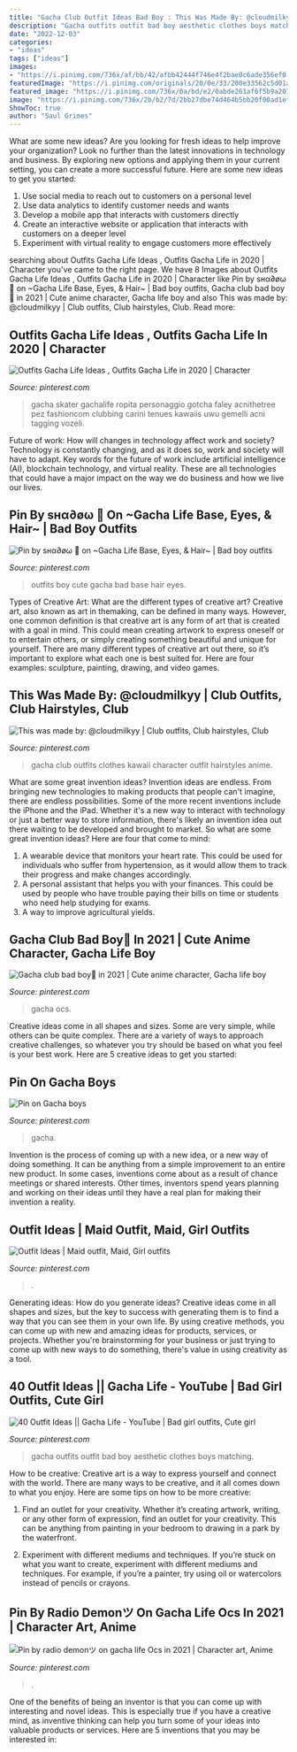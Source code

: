 ```yaml
---
title: "Gacha Club Outfit Ideas Bad Boy : This Was Made By: @cloudmilkyy"
description: "Gacha outfits outfit bad boy aesthetic clothes boys matching"
date: "2022-12-03"
categories:
- "ideas"
tags: ["ideas"]
images:
- "https://i.pinimg.com/736x/af/bb/42/afbb42444f746e4f2bae0c6ade356ef0.jpg"
featuredImage: "https://i.pinimg.com/originals/20/0e/33/200e33562c5d01a5e7ae3492098cf49f.jpg"
featured_image: "https://i.pinimg.com/736x/0a/bd/e2/0abde261af6f5b9a207fcde75bd348ba.jpg"
image: "https://i.pinimg.com/736x/2b/b2/7d/2bb27dbe74d464b5bb20f00ad1ef69e0.jpg"
ShowToc: true
author: "Saul Grimes"
---
```



What are some new ideas?
Are you looking for fresh ideas to help improve your organization? Look no further than the latest innovations in technology and business. By exploring new options and applying them in your current setting, you can create a more successful future. Here are some new ideas to get you started: 
1. Use social media to reach out to customers on a personal level 
2. Use data analytics to identify customer needs and wants 
3. Develop a mobile app that interacts with customers directly 
4. Create an interactive website or application that interacts with customers on a deeper level 
5. Experiment with virtual reality to engage customers more effectively 

	

		
searching about Outfits Gacha Life Ideas , Outfits Gacha Life in 2020 | Character you've came to the right page. We have 8 Images about Outfits Gacha Life Ideas , Outfits Gacha Life in 2020 | Character like Pin by ѕнα∂øω 🌺 on ~Gacha Life Base, Eyes, &amp; Hair~ | Bad boy outfits, Gacha club bad boy🖤 in 2021 | Cute anime character, Gacha life boy and also This was made by: @cloudmilkyy | Club outfits, Club hairstyles, Club. Read more:
		
    
## Outfits Gacha Life Ideas , Outfits Gacha Life In 2020 | Character

<img loading=lazy src="https://i.pinimg.com/736x/2b/b2/7d/2bb27dbe74d464b5bb20f00ad1ef69e0.jpg" onerror="this.onerror=null;this.src='https://tse1.mm.bing.net/th?id=OIP.mZjCoFS5Qn1NAA3jKQO6OgHaHU&amp;pid=15.1';" alt="Outfits Gacha Life Ideas , Outfits Gacha Life in 2020 | Character">

_Source: pinterest.com_

>gacha skater gachalife ropita personaggio gotcha faley acnithetree pez fashioncom clubbing carini tenues kawaiis uwu gemelli acni tagging vozeli. 

	

Future of work: How will changes in technology affect work and society?
Technology is constantly changing, and as it does so, work and society will have to adapt. Key words for the future of work include artificial intelligence (AI), blockchain technology, and virtual reality. These are all technologies that could have a major impact on the way we do business and how we live our lives.

    
## Pin By ѕнα∂øω 🌺 On ~Gacha Life Base, Eyes, &amp; Hair~ | Bad Boy Outfits

<img loading=lazy src="https://i.pinimg.com/736x/ca/66/e0/ca66e0d7b1e4f4665f477ad4d5bdf916.jpg" onerror="this.onerror=null;this.src='https://tse2.mm.bing.net/th?id=OIP.MEdFuWfprgr4X9Jz56Es5QAAAA&amp;pid=15.1';" alt="Pin by ѕнα∂øω 🌺 on ~Gacha Life Base, Eyes, &amp; Hair~ | Bad boy outfits">

_Source: pinterest.com_

>outfits boy cute gacha bad base hair eyes. 

	

Types of Creative Art: What are the different types of creative art?
Creative art, also known as art in themaking, can be defined in many ways. However, one common definition is that creative art is any form of art that is created with a goal in mind. This could mean creating artwork to express oneself or to entertain others, or simply creating something beautiful and unique for yourself. There are many different types of creative art out there, so it’s important to explore what each one is best suited for. Here are four examples: sculpture, painting, drawing, and video games.

    
## This Was Made By: @cloudmilkyy | Club Outfits, Club Hairstyles, Club

<img loading=lazy src="https://i.pinimg.com/736x/01/3a/04/013a04ea9d8143a957d840aec7f8e151.jpg" onerror="this.onerror=null;this.src='https://tse1.mm.bing.net/th?id=OIP.MO_Ez6Ho8V0rf4MXq8TOXwHaHa&amp;pid=15.1';" alt="This was made by: @cloudmilkyy | Club outfits, Club hairstyles, Club">

_Source: pinterest.com_

>gacha club outfits clothes kawaii character outfit hairstyles anime. 

	

What are some great invention ideas?
Invention ideas are endless. From bringing new technologies to making products that people can't imagine, there are endless possibilities. Some of the more recent inventions include the iPhone and the iPad. Whether it's a new way to interact with technology or just a better way to store information, there's likely an invention idea out there waiting to be developed and brought to market. So what are some great invention ideas? Here are four that come to mind: 
1) A wearable device that monitors your heart rate. This could be used for individuals who suffer from hypertension, as it would allow them to track their progress and make changes accordingly. 
2) A personal assistant that helps you with your finances. This could be used by people who have trouble paying their bills on time or students who need help studying for exams. 
3) A way to improve agricultural yields.

    
## Gacha Club Bad Boy🖤 In 2021 | Cute Anime Character, Gacha Life Boy

<img loading=lazy src="https://i.pinimg.com/736x/ed/80/a8/ed80a8faa6ab531b73630ed25ad4c701.jpg" onerror="this.onerror=null;this.src='https://tse3.mm.bing.net/th?id=OIP.AhrRBubJecm9m2YqrBE5aQHaK3&amp;pid=15.1';" alt="Gacha club bad boy🖤 in 2021 | Cute anime character, Gacha life boy">

_Source: pinterest.com_

>gacha ocs. 

	

Creative ideas come in all shapes and sizes. Some are very simple, while others can be quite complex. There are a variety of ways to approach creative challenges, so whatever you try should be based on what you feel is your best work. Here are 5 creative ideas to get you started: 

    
## Pin On Gacha Boys

<img loading=lazy src="https://i.pinimg.com/736x/af/bb/42/afbb42444f746e4f2bae0c6ade356ef0.jpg" onerror="this.onerror=null;this.src='https://tse4.mm.bing.net/th?id=OIP.lQOJtECaWCMXeUc-3jwjeAHaHa&amp;pid=15.1';" alt="Pin on Gacha boys">

_Source: pinterest.com_

>gacha. 

	

Invention is the process of coming up with a new idea, or a new way of doing something. It can be anything from a simple improvement to an entire new product. In some cases, inventions come about as a result of chance meetings or shared interests. Other times, inventors spend years planning and working on their ideas until they have a real plan for making their invention a reality.

    
## Outfit Ideas | Maid Outfit, Maid, Girl Outfits

<img loading=lazy src="https://i.pinimg.com/736x/d6/d6/06/d6d60680723e825b4926be41d1d62766.jpg" onerror="this.onerror=null;this.src='https://tse3.mm.bing.net/th?id=OIP.xisy8qNsCZwkzQNcIaezlAHaEN&amp;pid=15.1';" alt="Outfit Ideas | Maid outfit, Maid, Girl outfits">

_Source: pinterest.com_

>. 

	

Generating ideas: How do you generate ideas?
Creative ideas come in all shapes and sizes, but the key to success with generating them is to find a way that you can see them in your own life. By using creative methods, you can come up with new and amazing ideas for products, services, or projects. Whether you're brainstorming for your business or just trying to come up with new ways to do something, there's value in using creativity as a tool.

    
## 40 Outfit Ideas || Gacha Life - YouTube | Bad Girl Outfits, Cute Girl

<img loading=lazy src="https://i.pinimg.com/originals/20/0e/33/200e33562c5d01a5e7ae3492098cf49f.jpg" onerror="this.onerror=null;this.src='https://tse3.mm.bing.net/th?id=OIP.wWkTZP-FqRGKdJKT4WQsBAHaFj&amp;pid=15.1';" alt="40 Outfit Ideas || Gacha Life - YouTube | Bad girl outfits, Cute girl">

_Source: pinterest.com_

>gacha outfits outfit bad boy aesthetic clothes boys matching. 

	

How to be creative:
Creative art is a way to express yourself and connect with the world. There are many ways to be creative, and it all comes down to what you enjoy. Here are some tips on how to be more creative:
1. Find an outlet for your creativity. Whether it’s creating artwork, writing, or any other form of expression, find an outlet for your creativity. This can be anything from painting in your bedroom to drawing in a park by the waterfront.

2. Experiment with different mediums and techniques. If you’re stuck on what you want to create, experiment with different mediums and techniques. For example, if you’re a painter, try using oil or watercolors instead of pencils or crayons.

    
## Pin By Radio Demonツ On Gacha Life Ocs In 2021 | Character Art, Anime

<img loading=lazy src="https://i.pinimg.com/736x/0a/bd/e2/0abde261af6f5b9a207fcde75bd348ba.jpg" onerror="this.onerror=null;this.src='https://tse3.mm.bing.net/th?id=OIP.BzZ4fMDLuLMELatVDPpgeAHaMt&amp;pid=15.1';" alt="Pin by radio demonツ on gacha life Ocs in 2021 | Character art, Anime">

_Source: pinterest.com_

>. 

	

One of the benefits of being an inventor is that you can come up with interesting and novel ideas. This is especially true if you have a creative mind, as inventive thinking can help you turn some of your ideas into valuable products or services. Here are 5 inventions that you may be interested in: 

